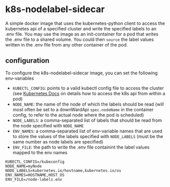 # k8s-nodelabel-sidecar

A simple docker image that uses the kubernetes-python client to access the kubernetes api of a specified cluster and write the specified labels to an .env file. You may use the image as an init-container for a pod that writes the .env file to a shared volume. You could then `source` the label values written in the .env file from any other container of the pod.

## configuration
To configure the k8s-nodelabel-sidecar image, you can set the following env-variables

* `KUBECTL_CONFIG`: points to a valid kubectl config file to access the cluster (see [Kubernetes Docs](https://kubernetes.io/docs/tasks/access-application-cluster/access-cluster/#accessing-the-api-from-a-pod) on details how to access the k8s api from within a pod)
* `NODE_NAME`: the name of the node of which the labels should be read (will most often be set to a downWardApi `spec.nodeName` in the container config, to refer to the actual node where the pod is scheduled)
* `NODE_LABELS`: a comma-separated list of labels that should be read from the node specified with `NODE_NAME`
* `ENV_NAMES`: a comma-separated list of env-variable names that are used to store the values of the labels specified with `NODE_LABELS` (must be the same number as node labels are specified)
* `ENV_FILE`: the path to write the .env file containint the label values mapped to the env names

```.env
KUBECTL_CONFIG=/kubeconfig
NODE_NAME=myNode
NODE_LABELS=kubernetes.io/hostname,kubernetes.io/os
ENV_NAMES=HOSTNAME,HOST_OS
ENV_FILE=/node-labels.env
```
